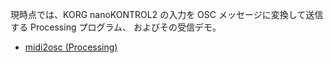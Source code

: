 現時点では、KORG nanoKONTROL2 の入力を OSC メッセージに変換して送信する Processing プログラム、
およびその受信デモ。

* [midi2osc (Processing)](https://scrapbox.io/fukuchilab/midi2osc_(Processing))
